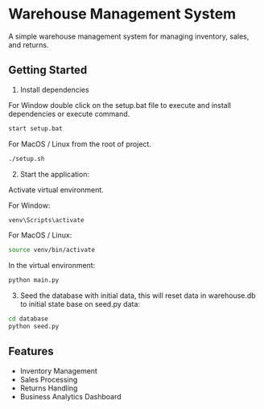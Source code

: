 # Warehouse Management System

A simple warehouse management system for managing inventory, sales, and returns.

## Getting Started

1. Install dependencies

For Window double click on the setup.bat file to execute and install dependencies or execute command.

```bash
start setup.bat
```

For MacOS / Linux from the root of project.

```bash
./setup.sh
```

2. Start the application:

Activate virtual environment.

For Window:

```bash
venv\Scripts\activate
```

For MacOS / Linux:

```bash
source venv/bin/activate
```

In the virtual environment:

```bash
python main.py
```

3. Seed the database with initial data, this will reset data in warehouse.db to initial state base on seed.py data:

```bash
cd database
python seed.py
```

## Features

- Inventory Management
- Sales Processing
- Returns Handling 
- Business Analytics Dashboard

